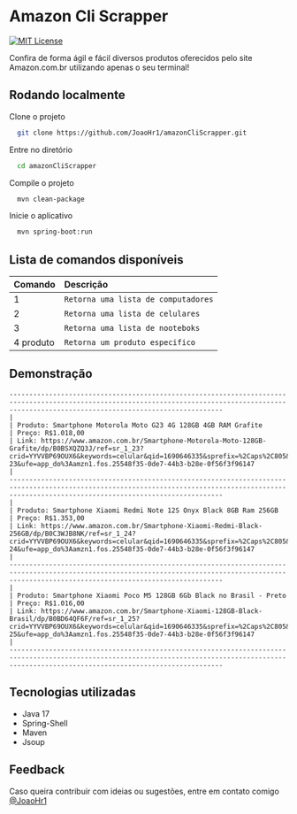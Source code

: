 
# Amazon Cli Scrapper 
[![MIT License](https://img.shields.io/badge/License-MIT-green.svg)](https://choosealicense.com/licenses/mit/)

Confira de forma ágil e fácil diversos produtos oferecidos pelo site Amazon.com.br utilizando apenas o seu terminal!

## Rodando localmente

Clone o projeto

```bash
  git clone https://github.com/JoaoHr1/amazonCliScrapper.git
```

Entre no diretório

```bash
  cd amazonCliScrapper
```

Compile o projeto

```bash
  mvn clean-package
```

Inicie o aplicativo

```bash
  mvn spring-boot:run
```


## Lista de comandos disponíveis

| Comando  | Descrição |
| :---------- | :-----------------------------|
| 1 | `Retorna uma lista de computadores` |
| 2 | `Retorna uma lista de celulares` |
| 3 | `Retorna uma lista de nooteboks` |
| 4 produto | `Retorna um produto especifico` |


## Demonstração 

```
--------------------------------------------------------------------------------------------------------------------------------------------------------------------------------------------------
| 
| Produto: Smartphone Motorola Moto G23 4G 128GB 4GB RAM Grafite
| Preço: R$1.018,00
| Link: https://www.amazon.com.br/Smartphone-Motorola-Moto-128GB-Grafite/dp/B0BSXQZQ3J/ref=sr_1_23?crid=YYVVBP69OUX6&keywords=celular&qid=1690646335&sprefix=%2Caps%2C805&sr=8-23&ufe=app_do%3Aamzn1.fos.25548f35-0de7-44b3-b28e-0f56f3f96147
| 
--------------------------------------------------------------------------------------------------------------------------------------------------------------------------------------------------
| 
| Produto: Smartphone Xiaomi Redmi Note 12S Onyx Black 8GB Ram 256GB
| Preço: R$1.353,00
| Link: https://www.amazon.com.br/Smartphone-Xiaomi-Redmi-Black-256GB/dp/B0C3WJB8NK/ref=sr_1_24?crid=YYVVBP69OUX6&keywords=celular&qid=1690646335&sprefix=%2Caps%2C805&sr=8-24&ufe=app_do%3Aamzn1.fos.25548f35-0de7-44b3-b28e-0f56f3f96147
| 
--------------------------------------------------------------------------------------------------------------------------------------------------------------------------------------------------
| 
| Produto: Smartphone Xiaomi Poco M5 128GB 6Gb Black no Brasil - Preto
| Preço: R$1.016,00
| Link: https://www.amazon.com.br/Smartphone-Xiaomi-128GB-Black-Brasil/dp/B0BD64QF6F/ref=sr_1_25?crid=YYVVBP69OUX6&keywords=celular&qid=1690646335&sprefix=%2Caps%2C805&sr=8-25&ufe=app_do%3Aamzn1.fos.25548f35-0de7-44b3-b28e-0f56f3f96147
| 
--------------------------------------------------------------------------------------------------------------------------------------------------------------------------------------------------
```


## Tecnologias utilizadas

* Java 17
* Spring-Shell
* Maven
* Jsoup


## Feedback 

Caso queira contribuir com ideias ou sugestões, entre em contato comigo
[@JoaoHr1](https://www.github.com/JoaoHr1)

